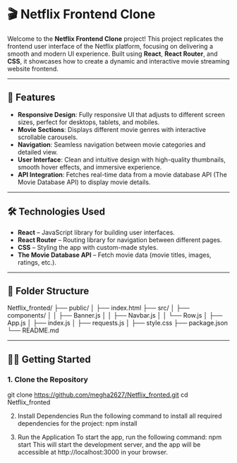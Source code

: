 # 🎬 Netflix Frontend Clone

Welcome to the **Netflix Frontend Clone** project! This project replicates the frontend user interface of the Netflix platform, focusing on delivering a smooth and modern UI experience. Built using **React**, **React Router**, and **CSS**, it showcases how to create a dynamic and interactive movie streaming website frontend.

---

## 🚀 Features

- **Responsive Design**: Fully responsive UI that adjusts to different screen sizes, perfect for desktops, tablets, and mobiles.
- **Movie Sections**: Displays different movie genres with interactive scrollable carousels.
- **Navigation**: Seamless navigation between movie categories and detailed view.
- **User Interface**: Clean and intuitive design with high-quality thumbnails, smooth hover effects, and immersive experience.
- **API Integration**: Fetches real-time data from a movie database API (The Movie Database API) to display movie details.

---

## 🛠️ Technologies Used

- **React** – JavaScript library for building user interfaces.
- **React Router** – Routing library for navigation between different pages.
- **CSS** – Styling the app with custom-made styles.
- **The Movie Database API** – Fetch movie data (movie titles, images, ratings, etc.).

---

## 📂 Folder Structure

Netflix_fronted/
├── public/
│ ├── index.html
├── src/
│ ├── components/
│ │ ├── Banner.js
│ │ ├── Navbar.js
│ │ └── Row.js
│ ├── App.js
│ ├── index.js
│ ├── requests.js
│ ├── style.css
├── package.json
└── README.md


---

## 🧑‍💻 Getting Started

### 1. Clone the Repository
git clone https://github.com/megha2627/Netflix_fronted.git
cd Netflix_fronted

2. Install Dependencies
Run the following command to install all required dependencies for the project:
npm install


3. Run the Application
To start the app, run the following command:
npm start
This will start the development server, and the app will be accessible at http://localhost:3000 in your browser.

